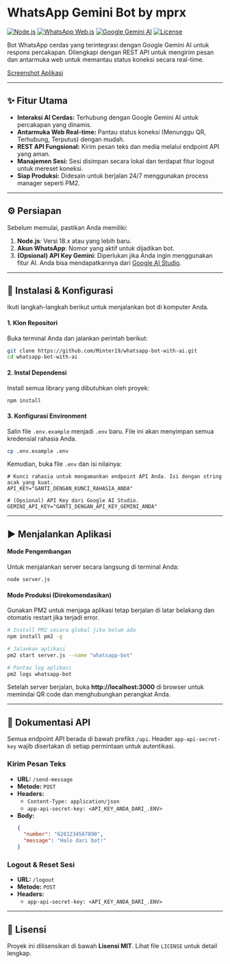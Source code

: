# WhatsApp Gemini Bot by mprx

[![Node.js](https://img.shields.io/badge/Node.js-20.x-green?style=for-the-badge&logo=node.js)](https://nodejs.org/)
[![WhatsApp Web.js](https://img.shields.io/badge/WhatsApp%20Web.js-1.23.0-blue?style=for-the-badge&logo=whatsapp)](https://github.com/pedroslopez/whatsapp-web.js)
[![Google Gemini AI](https://img.shields.io/badge/Google%20Gemini%20AI-API-orange?style=for-the-badge&logo=google)](https://aistudio.google.com/app/apikey)
[![License](https://img.shields.io/badge/License-MIT-blue?style=for-the-badge)](LICENSE)

Bot WhatsApp cerdas yang terintegrasi dengan Google Gemini AI untuk respons percakapan. Dilengkapi dengan REST API untuk mengirim pesan dan antarmuka web untuk memantau status koneksi secara real-time.

[Screenshot Aplikasi](https://prnt.sc/7Tq-I3ckX5ZL)

---

## ✨ Fitur Utama

* **Interaksi AI Cerdas:** Terhubung dengan Google Gemini AI untuk percakapan yang dinamis.
* **Antarmuka Web Real-time:** Pantau status koneksi (Menunggu QR, Terhubung, Terputus) dengan mudah.
* **REST API Fungsional:** Kirim pesan teks dan media melalui endpoint API yang aman.
* **Manajemen Sesi:** Sesi disimpan secara lokal dan terdapat fitur logout untuk mereset koneksi.
* **Siap Produksi:** Didesain untuk berjalan 24/7 menggunakan process manager seperti PM2.

---

## ⚙️ Persiapan

Sebelum memulai, pastikan Anda memiliki:

1.  **Node.js**: Versi 18.x atau yang lebih baru.
2.  **Akun WhatsApp**: Nomor yang aktif untuk dijadikan bot.
3.  **(Opsional) API Key Gemini**: Diperlukan jika Anda ingin menggunakan fitur AI. Anda bisa mendapatkannya dari [Google AI Studio](https://aistudio.google.com/app/apikey).

---

## 🚀 Instalasi & Konfigurasi

Ikuti langkah-langkah berikut untuk menjalankan bot di komputer Anda.

#### 1. Klon Repositori

Buka terminal Anda dan jalankan perintah berikut:
```bash
git clone https://github.com/Minter19/whatsapp-bot-with-ai.git
cd whatsapp-bot-with-ai
```

#### 2. Instal Dependensi

Install semua library yang dibutuhkan oleh proyek:
```bash
npm install
```

#### 3. Konfigurasi Environment

Salin file `.env.example` menjadi `.env` baru. File ini akan menyimpan semua kredensial rahasia Anda.
```bash
cp .env.example .env
```
Kemudian, buka file `.env` dan isi nilainya:
```env
# Kunci rahasia untuk mengamankan endpoint API Anda. Isi dengan string acak yang kuat.
API_KEY="GANTI_DENGAN_KUNCI_RAHASIA_ANDA"

# (Opsional) API Key dari Google AI Studio.
GEMINI_API_KEY="GANTI_DENGAN_API_KEY_GEMINI_ANDA"
```

---

## ▶️ Menjalankan Aplikasi

#### Mode Pengembangan
Untuk menjalankan server secara langsung di terminal Anda:
```bash
node server.js
```

#### Mode Produksi (Direkomendasikan)
Gunakan PM2 untuk menjaga aplikasi tetap berjalan di latar belakang dan otomatis restart jika terjadi error.
```bash
# Install PM2 secara global jika belum ada
npm install pm2 -g

# Jalankan aplikasi
pm2 start server.js --name "whatsapp-bot"

# Pantau log aplikasi
pm2 logs whatsapp-bot
```
Setelah server berjalan, buka **http://localhost:3000** di browser untuk memindai QR code dan menghubungkan perangkat Anda.

---

## 📝 Dokumentasi API

Semua endpoint API berada di bawah prefiks `/api`. Header `app-api-secret-key` wajib disertakan di setiap permintaan untuk autentikasi.

### Kirim Pesan Teks
* **URL:** `/send-message`
* **Metode:** `POST`
* **Headers:**
    * `Content-Type: application/json`
    * `app-api-secret-key: <API_KEY_ANDA_DARI_.ENV>`
* **Body:**
    ```json
    {
      "number": "6281234567890",
      "message": "Halo dari bot!"
    }
    ```

### Logout & Reset Sesi
* **URL:** `/logout`
* **Metode:** `POST`
* **Headers:**
    * `app-api-secret-key: <API_KEY_ANDA_DARI_.ENV>`

---

## 📄 Lisensi

Proyek ini dilisensikan di bawah **Lisensi MIT**. Lihat file `LICENSE` untuk detail lengkap.
